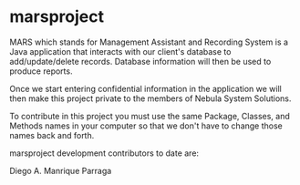 marsproject
===========

MARS which stands for Management Assistant and Recording System is a Java application that interacts with our client's database to add/update/delete records.
Database information will then be used to produce reports.

Once we start entering confidential information in the application we will then make this project private to the members of Nebula System Solutions.

To contribute in this project you must use the same Package, Classes, and Methods names in your computer so that we don't have to change those names back and forth.

marsproject development contributors to date are:

Diego A. Manrique Parraga
